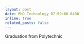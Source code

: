 ```yaml
---
layout: post
date: PhD Technology 07:59:00-0400
inline: true
related_posts: false
---
```


Graduation from Polytechnic

